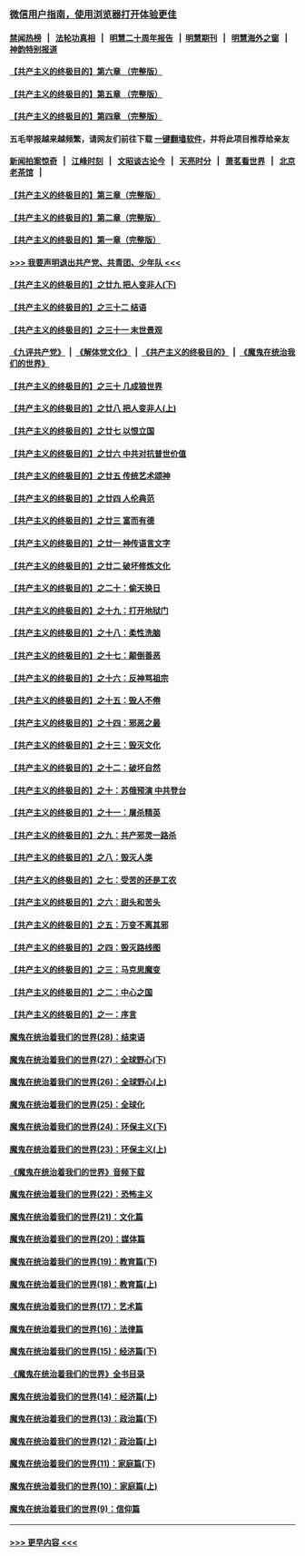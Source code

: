 ### [微信用户指南，使用浏览器打开体验更佳](https://github.com/gfw-breaker/banned-news1/blob/master/indexes/wechat-guide.md?t=0)
#### [禁闻热榜](热点新闻.md?t=0)  &nbsp;&nbsp;|&nbsp;&nbsp; [法轮功真相](https://github.com/gfw-breaker/truth/blob/master/README.md?t=0) &nbsp;&nbsp;|&nbsp;&nbsp; [明慧二十周年报告](https://github.com/gfw-breaker/mh-reports/blob/master/README.md?t=0) &nbsp;&nbsp;|&nbsp;&nbsp;[明慧期刊](https://github.com/gfw-breaker/mh-qikan) &nbsp;&nbsp;|&nbsp;&nbsp; [明慧海外之窗](https://github.com/gfw-breaker/mh-news/blob/master/README.md?t=0) &nbsp;&nbsp;|&nbsp;&nbsp; [神韵特别报道](https://github.com/gfw-breaker/mh-news/blob/master/shenyun.md?t=0)
#### [【共产主义的终极目的】第六章 （完整版）](../pages/nsc422/n11428913.md?t=02162322) 
#### [【共产主义的终极目的】第五章 （完整版）](../pages/nsc422/n11428912.md?t=02162322) 
#### [【共产主义的终极目的】第四章 （完整版）](../pages/nsc422/n11428907.md?t=02162322) 
#### 五毛举报越来越频繁，请网友们前往下载 [一键翻墙软件](https://github.com/gfw-breaker/ssr-accounts)，并将此项目推荐给亲友
#### [新闻拍案惊奇](https://github.com/gfw-breaker/banned-news1/blob/master/pages/link4.md) &nbsp;&nbsp;|&nbsp;&nbsp; [江峰时刻](https://github.com/gfw-breaker/banned-news1/blob/master/pages/link4.md) &nbsp;&nbsp;|&nbsp;&nbsp; [文昭谈古论今](https://github.com/gfw-breaker/banned-news1/blob/master/pages/link4.md) &nbsp;&nbsp;|&nbsp;&nbsp; [天亮时分](https://github.com/gfw-breaker/banned-news1/blob/master/pages/link4.md) &nbsp;&nbsp;|&nbsp;&nbsp; [萧茗看世界](https://github.com/gfw-breaker/banned-news1/blob/master/pages/link4.md) &nbsp;&nbsp;|&nbsp;&nbsp; [北京老茶馆](https://github.com/gfw-breaker/banned-news1/blob/master/pages/link4.md) &nbsp;&nbsp;|&nbsp;&nbsp; 
#### [【共产主义的终极目的】第三章（完整版）](../pages/nsc422/n11428848.md?t=02162322) 
#### [【共产主义的终极目的】第二章（完整版）](../pages/nsc422/n11428831.md?t=02162322) 
#### [【共产主义的终极目的】第一章（完整版）](../pages/nsc422/n11417651.md?t=02162322) 
#### [>>> 我要声明退出共产党、共青团、少年队 <<<](https://github.com/begood0513/goodnews/blob/master/quit/letter.md) 
#### [【共产主义的终极目的】之廿九 把人变非人(下)](../pages/nsc422/n11344140.md?t=02162322) 
#### [【共产主义的终极目的】之三十二 结语](../pages/nsc422/n11360535.md?t=02162322) 
#### [【共产主义的终极目的】之三十一 末世景观](../pages/nsc422/n11351129.md?t=02162322) 
#### [《九评共产党》](https://github.com/begood0513/9ping.md/blob/master/README.md) &nbsp;|&nbsp; [《解体党文化》](../../../../jtdwh.md/blob/master/README.md)  &nbsp;|&nbsp; [《共产主义的终极目的》](../../../../gczydzjmd.md/blob/master/README.md) &nbsp;|&nbsp; [《魔鬼在统治我们的世界》](../../../../mgztzwmdsj.md/blob/master/README.md) 
#### [【共产主义的终极目的】之三十 几成狼世界](../pages/nsc422/n11348280.md?t=02162322) 
#### [【共产主义的终极目的】之廿八 把人变非人(上)](../pages/nsc422/n11340492.md?t=02162322) 
#### [【共产主义的终极目的】之廿七 以恨立国](../pages/nsc422/n11336944.md?t=02162322) 
#### [【共产主义的终极目的】之廿六 中共对抗普世价值](../pages/nsc422/n11324785.md?t=02162322) 
#### [【共产主义的终极目的】之廿五 传统艺术颂神](../pages/nsc422/n11296396.md?t=02162322) 
#### [【共产主义的终极目的】之廿四 人伦典范](../pages/nsc422/n11296397.md?t=02162322) 
#### [【共产主义的终极目的】之廿三 富而有德](../pages/nsc422/n11283598.md?t=02162322) 
#### [【共产主义的终极目的】之廿一 神传语言文字](../pages/nsc422/n11263265.md?t=02162322) 
#### [【共产主义的终极目的】之廿二 破坏修炼文化](../pages/nsc422/n11245728.md?t=02162322) 
#### [【共产主义的终极目的】之二十：偷天换日](../pages/nsc422/n11238846.md?t=02162322) 
#### [【共产主义的终极目的】之十九：打开地狱门](../pages/nsc422/n11206376.md?t=02162322) 
#### [【共产主义的终极目的】之十八：柔性洗脑](../pages/nsc422/n11199994.md?t=02162322) 
#### [【共产主义的终极目的】之十七：颠倒善恶](../pages/nsc422/n11179782.md?t=02162322) 
#### [【共产主义的终极目的】之十六：反神骂祖宗](../pages/nsc422/n11166798.md?t=02162322) 
#### [【共产主义的终极目的】之十五：毁人不倦](../pages/nsc422/n11166792.md?t=02162322) 
#### [【共产主义的终极目的】之十四：邪恶之最](../pages/nsc422/n11150249.md?t=02162322) 
#### [【共产主义的终极目的】之十三：毁灭文化](../pages/nsc422/n11135227.md?t=02162322) 
#### [【共产主义的终极目的】之十二：破坏自然](../pages/nsc422/n11135214.md?t=02162322) 
#### [【共产主义的终极目的】之十：苏俄预演 中共登台](../pages/nsc422/n11118424.md?t=02162322) 
#### [【共产主义的终极目的】之十一：屠杀精英](../pages/nsc422/n11118442.md?t=02162322) 
#### [【共产主义的终极目的】之九：共产邪灵一路杀](../pages/nsc422/n11114139.md?t=02162322) 
#### [【共产主义的终极目的】之八：毁灭人类](../pages/nsc422/n11108503.md?t=02162322) 
#### [【共产主义的终极目的】之七：受苦的还是工农](../pages/nsc422/n11101809.md?t=02162322) 
#### [【共产主义的终极目的】之六：甜头和苦头](../pages/nsc422/n11096971.md?t=02162322) 
#### [【共产主义的终极目的】之五：万变不离其邪](../pages/nsc422/n11091285.md?t=02162322) 
#### [【共产主义的终极目的】之四：毁灭路线图](../pages/nsc422/n11086284.md?t=02162322) 
#### [【共产主义的终极目的】之三：马克思魔变](../pages/nsc422/n11061941.md?t=02162322) 
#### [【共产主义的终极目的】之二：中心之国](../pages/nsc422/n11047728.md?t=02162322) 
#### [【共产主义的终极目的】之一：序言](../pages/nsc422/n11086077.md?t=02162322) 
#### [魔鬼在统治着我们的世界(28)：结束语](../pages/nsc422/n10936246.md?t=02162322) 
#### [魔鬼在统治着我们的世界(27)：全球野心(下)](../pages/nsc422/n10928319.md?t=02162322) 
#### [魔鬼在统治着我们的世界(26)：全球野心(上)](../pages/nsc422/n10900318.md?t=02162322) 
#### [魔鬼在统治着我们的世界(25)：全球化](../pages/nsc422/n10788205.md?t=02162322) 
#### [魔鬼在统治着我们的世界(24)：环保主义(下)](../pages/nsc422/n10695307.md?t=02162322) 
#### [魔鬼在统治着我们的世界(23)：环保主义(上)](../pages/nsc422/n10688613.md?t=02162322) 
#### [《魔鬼在统治着我们的世界》音频下载](../pages/nsc422/n10635553.md?t=02162322) 
#### [魔鬼在统治着我们的世界(22)：恐怖主义](../pages/nsc422/n10614727.md?t=02162322) 
#### [魔鬼在统治着我们的世界(21)：文化篇](../pages/nsc422/n10597706.md?t=02162322) 
#### [魔鬼在统治着我们的世界(20)：媒体篇](../pages/nsc422/n10586579.md?t=02162322) 
#### [魔鬼在统治着我们的世界(19)：教育篇(下)](../pages/nsc422/n10564808.md?t=02162322) 
#### [魔鬼在统治着我们的世界(18)：教育篇(上)](../pages/nsc422/n10526970.md?t=02162322) 
#### [魔鬼在统治着我们的世界(17)：艺术篇](../pages/nsc422/n10499093.md?t=02162322) 
#### [魔鬼在统治着我们的世界(16)：法律篇](../pages/nsc422/n10485969.md?t=02162322) 
#### [魔鬼在统治着我们的世界(15)：经济篇(下)](../pages/nsc422/n10469975.md?t=02162322) 
#### [《魔鬼在统治着我们的世界》全书目录](../pages/nsc422/n10464261.md?t=02162322) 
#### [魔鬼在统治着我们的世界(14)：经济篇(上)](../pages/nsc422/n10457370.md?t=02162322) 
#### [魔鬼在统治着我们的世界(13)：政治篇(下)](../pages/nsc422/n10448270.md?t=02162322) 
#### [魔鬼在统治着我们的世界(12)：政治篇(上)](../pages/nsc422/n10444576.md?t=02162322) 
#### [魔鬼在统治着我们的世界(11)：家庭篇(下)](../pages/nsc422/n10440961.md?t=02162322) 
#### [魔鬼在统治着我们的世界(10)：家庭篇(上)](../pages/nsc422/n10435448.md?t=02162322) 
#### [魔鬼在统治着我们的世界(9)：信仰篇](../pages/nsc422/n10432159.md?t=02162322) 

----
#### [ >>> 更早内容 <<< ](../indexes/nsc422-earlier.md)
